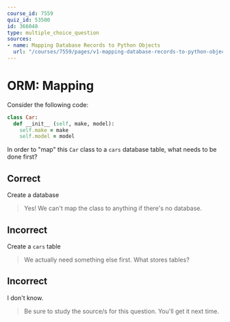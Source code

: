 ```yaml
---
course_id: 7559
quiz_id: 53500
id: 366048
type: multiple_choice_question
sources:
- name: Mapping Database Records to Python Objects
  url: "/courses/7559/pages/v1-mapping-database-records-to-python-objects?module_item_id=g1ba1cadbb4dc31c512d279075f02de30"
---
```


# ORM: Mapping

Consider the following code:

```ruby
class Car:
  def __init__ (self, make, model):
    self.make = make
    self.model = model
```

In order to "map" this `Car` class to a `cars` database table, what needs to be
done first?

## Correct

Create a database

> Yes! We can't map the class to anything if there's no database.

## Incorrect

Create a `cars` table

> We actually need something else first. What stores tables?

## Incorrect

I don't know.

> Be sure to study the source/s for this question. You'll get it next time.
